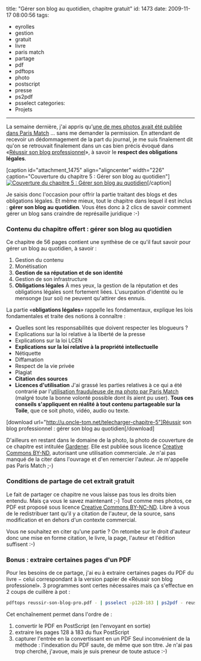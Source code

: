 title: "Gérer son blog au quotidien, chapitre gratuit"
id: 1473
date: 2009-11-17 08:00:56
tags:
- eyrolles
- gestion
- gratuit
- livre
- paris match
- partage
- pdf
- pdftops
- photo
- postscript
- presse
- ps2pdf
- psselect
categories:
- Projets
---

La semaine dernière, j'ai appris qu'[une de mes photos avait été publiée dans Paris Match](https://oncletom.io/2009/11/08/paris-match-licence-photo/) ... sans me demander la permission. En attendant de recevoir un dédommagement de la part du journal, je me suis finalement dit qu'on se retrouvait finalement dans un cas bien précis évoqué dans «[Réussir son blog professionnel](http://reussir-son-blog.pro/)», à savoir le **respect des obligations légales**.

[caption id="attachment_1475" align="aligncenter" width="226" caption="Couverture du chapitre 5 : Gérer son blog au quotidien"][![Couverture du chapitre 5 : Gérer son blog au quotidien](https://oncletom.io/images/2009/11/reussir-son-blog-pro-chap5-nq8-226x300.png "Couverture du chapitre 5 : Gérer son blog au quotidien")](https://oncletom.io/images/2009/11/reussir-son-blog-pro-chap5-nq8.png)[/caption]

Je saisis donc l'occasion pour offrir la partie traitant des blogs et des obligations légales. Et même mieux, tout le chapitre dans lequel il est inclus : **gérer son blog au quotidien**. Vous êtes donc à 2 clics de savoir comment gérer un blog sans craindre de représaille juridique :-)

<!--more-->

### Contenu du chapitre offert : gérer son blog au quotidien

Ce chapitre de 56 pages contient une synthèse de ce qu'il faut savoir pour gérer un blog au quotidien, à savoir :

1.  Gestion du contenu
2.  Monétisation
3.  **Gestion de sa réputation et de son identité**
4.  Gestion de son infrastructure
5.  **Obligations légales**
À mes yeux, la gestion de la réputation et des obligations légales sont fortement liées. L'usurpation d'identité ou le mensonge (sur soi) ne peuvent qu'attirer des ennuis.

La partie «**obligations légales**» rappelle les fondamentaux, explique les lois fondamentales et traite des notions à connaître :

*   Quelles sont les responsabilités que doivent respecter les blogueurs ?
*   Explications sur la loi relative à la liberté de la presse
*   Explications sur la loi LCEN
*   **Explications sur la loi relative à la propriété intellectuelle**
*   Nétiquette
*   Diffamation
*   Respect de la vie privée
*   Plagiat
*   **Citation des sources**
*   **Licences d'utilisation**
J'ai grassé les parties relatives à ce qui a été contrarié par l'[utilisation frauduleuse de ma photo par Paris Match](https://oncletom.io/2009/11/08/paris-match-licence-photo/) (malgré toute la bonne volonté possible dont ils aient pu user). **Tous ces conseils s'appliquent en réalité à tout contenu partageable sur la Toile**, que ce soit photo, vidéo, audio ou texte.

[download url="http://u.oncle-tom.net/telecharger-chapitre-5"]Réussir son blog professionnel : gérer son blog au quotidien[/download]

D'ailleurs en restant dans le domaine de la photo, la photo de couverture de ce chapitre est intitulée [Gardener](http://www.flickr.com/photos/72861652@N00/1347885647/). Elle est publiée sous licence [Creative Commons BY-ND](http://creativecommons.org/licenses/by-nd/2.0/deed.fr), autorisant une utilisation commerciale. Je n'ai pas manqué de la citer dans l'ouvrage et d'en remercier l'auteur. Je m'appelle pas Paris Match ;-)

### Conditions de partage de cet extrait gratuit

Le fait de partager ce chapitre ne vous laisse pas tous les droits bien entendu. Mais ça vous le savez maintenant ;-)
Tout comme mes photos, ce PDF est proposé sous licence [Creative Commons BY-NC-ND](http://creativecommons.org/licenses/by-nc-nd/2.0/deed.fr). Libre à vous de le redistribuer tant qu'il y a citation de l'auteur, de la source, sans modification et en dehors d'un contexte commercial.

Vous ne souhaitez en citer qu'une partie ? On retombe sur le droit d'auteur donc une mise en forme citation, le livre, la page, l'auteur et l'édition suffisent :-)

### Bonus : extraire certaines pages d'un PDF

Pour les besoins de ce partage, j'ai eu à extraire certaines pages du PDF du livre − celui correspondant à la version papier de «Réussir son blog professionel». 3 programmes sont certes nécessaires mais ça s'effectue en 2 coups de cuillère à pot :

```bash
pdftops reussir-son-blog-pro.pdf - | psselect -p128-183 | ps2pdf - reussir-son-blog-pro-chap5.pdf
```

Cet enchaînement permet dans l'ordre de :

1.  convertir le PDF en PostScript (en l'envoyant en sortie)
2.  extraire les pages 128 à 183 du flux PostScript
3.  capturer l'entrée en la convertissant en un PDF
Seul inconvénient de la méthode : l'indexation du PDF saute, de même que son titre. Je n'ai pas trop cherché, j'avoue, mais je suis preneur de toute astuce :-)